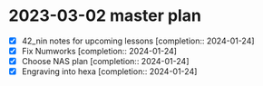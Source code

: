 # 2023-03-02 master plan

- [x] 42_nin notes for upcoming lessons  [completion:: 2024-01-24]
- [x] Fix Numworks  [completion:: 2024-01-24]
- [x] Choose NAS plan  [completion:: 2024-01-24]
- [x] Engraving into hexa  [completion:: 2024-01-24]
